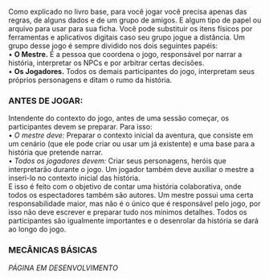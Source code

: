 Como explicado no livro base, para você jogar você precisa apenas das regras, de alguns dados e de um grupo de amigos. E algum tipo de papel ou arquivo para usar para sua ficha. Você pode substituir os itens físicos por ferramentas e aplicativos digitais caso seu grupo jogue a distância. Um grupo desse jogo é sempre dividido nos dois seguintes papéis:<br>• **O Mestre.** É a pessoa que coordena o jogo, responsável por narrar a história, interpretar os NPCs e por arbitrar certas decisões.<br>• **Os Jogadores.** Todos os demais participantes do jogo, interpretam seus próprios personagens e ditam o rumo da história.
### ANTES DE JOGAR:
Intendente do contexto do jogo, antes de uma sessão começar, os participantes devem se preparar. Para isso:<br>• *O mestre deve:* Preparar o contexto inicial da aventura, que consiste em um cenário (que ele pode criar ou usar um já existente) e uma base para a história que pretende narrar.<br>• *Todos os jogadores devem:* Criar seus personagens, heróis que interpretarão durante o jogo. Um jogador também deve auxiliar o mestre a inseri-lo no contexto inicial das história.<br>E isso é feito com o objetivo de contar uma história colaborativa, onde todos os espectadores também são autores. Um mestre possui uma certa responsabilidade maior, mas não é o único que é responsável pelo jogo, por isso não deve escrever e preparar tudo nos mínimos detalhes. Todos os participantes são igualmente importantes e o desenrolar da história se dará ao longo do jogo.
### MECÂNICAS BÁSICAS
*PÁGINA EM DESENVOLVIMENTO*
